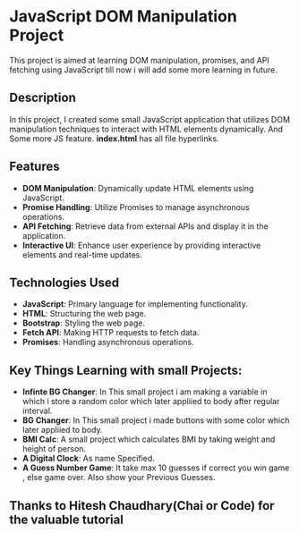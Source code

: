# JavaScript DOM Manipulation Project

This project is aimed at learning DOM manipulation, promises, and API fetching using JavaScript till now i will add some more learning in future.

## Description

In this project, I created some small JavaScript application  that utilizes DOM manipulation techniques to interact with HTML elements dynamically. And Some more JS feature.
**index.html** has all file hyperlinks.

## Features

- **DOM Manipulation**: Dynamically update HTML elements using JavaScript.
- **Promise Handling**: Utilize Promises to manage asynchronous operations.
- **API Fetching**: Retrieve data from external APIs and display it in the application.
- **Interactive UI**: Enhance user experience by providing interactive elements and real-time updates.

## Technologies Used

- **JavaScript**: Primary language for implementing functionality.
- **HTML**: Structuring the web page.
- **Bootstrap**: Styling the web page.
- **Fetch API**: Making HTTP requests to fetch data.
- **Promises**: Handling asynchronous operations.

## Key Things Learning with small Projects:

- **Infinte BG Changer**: In This small project i am making a variable in which i store a random color which later appliied to body after regular interval.
- **BG Changer**: In This small project i made buttons with some color which later appliied to body. 
- **BMI Calc**: A small project which calculates BMI by taking weight and height of person. 
- **A Digital Clock**: As name Specified. 
- **A Guess Number Game**: It take max 10 guesses if correct you win game , else game over. Also show your Previous Guesses.


## Thanks to Hitesh Chaudhary(Chai or Code) for the valuable tutorial 
